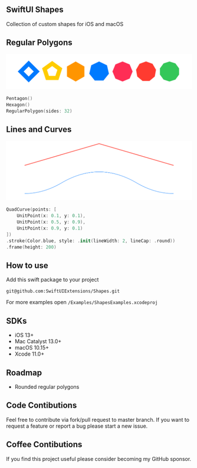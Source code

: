 ## SwiftUI Shapes
Collection of custom shapes for iOS and macOS

## Regular Polygons
<center>
<img src="Resources/regularRectangles.png"/>
</center>

```swift
Pentagon()
Hexagon()
RegularPolygon(sides: 32)
```

## Lines and Curves
<center>
<img src="Resources/lines.png"/>
</center>

```swift
QuadCurve(points: [
    UnitPoint(x: 0.1, y: 0.1),
    UnitPoint(x: 0.5, y: 0.9),
    UnitPoint(x: 0.9, y: 0.1)
])
.stroke(Color.blue, style: .init(lineWidth: 2, lineCap: .round))
.frame(height: 200)
```

## How to use

Add this swift package to your project
```
git@github.com:SwiftUIExtensions/Shapes.git
```

For more examples open `/Examples/ShapesExamples.xcodeproj`

## SDKs
- iOS 13+
- Mac Catalyst 13.0+
- macOS 10.15+
- Xcode 11.0+

## Roadmap 
- Rounded regular polygons

## Code Contibutions
Feel free to contribute via fork/pull request to master branch. If you want to request a feature or report a bug please start a new issue.

## Coffee Contibutions
If you find this project useful please consider becoming my GitHub sponsor.
